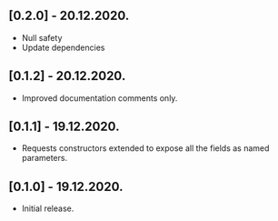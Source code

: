 ## [0.2.0] - 20.12.2020.

* Null safety
* Update dependencies

## [0.1.2] - 20.12.2020.

* Improved documentation comments only.

## [0.1.1] - 19.12.2020.

* Requests constructors extended to expose all the fields as named parameters.

## [0.1.0] - 19.12.2020.

* Initial release.